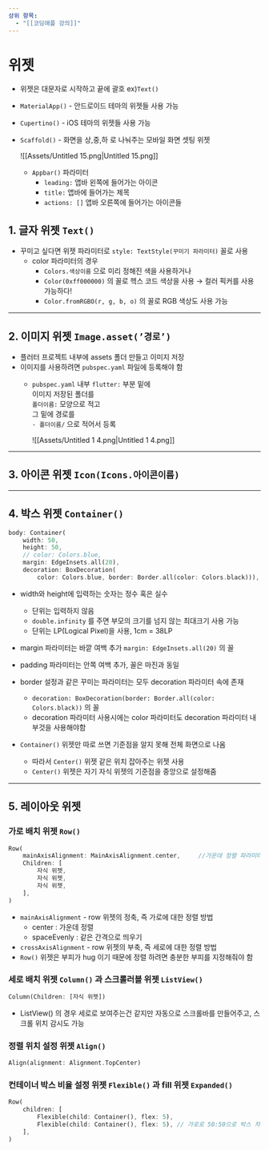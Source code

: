 ```yaml
---
상위 항목:
  - "[[코딩애플 강의]]"
---
```

# 위젯

- 위젯은 대문자로 시작하고 끝에 괄호 ex)`Text()`
- `MaterialApp()` - 안드로이드 테마의 위젯들 사용 가능
- `Cupertino()` - iOS 테마의 위젯들 사용 가능
- `Scaffold()` - 화면을 상,중,하 로 나눠주는 모바일 화면 셋팅 위젯
    
    ![[Assets/Untitled 15.png|Untitled 15.png]]
    
    - `Appbar()` 파라미터
        - `leading:` 앱바 왼쪽에 들어가는 아이콘
        - `title:` 앱바에 들어가는 제목
        - `actions: []` 앱바 오른쪽에 들어가는 아이콘들

  

## 1. 글자 위젯 `Text()`

- 꾸미고 싶다면 위젯 파라미터로 `style: TextStyle(꾸미기 파라미터)` 꼴로 사용
    - color 파라미터의 경우
        - `Colors.색상이름` 으로 미리 정해진 색을 사용하거나
        - `Color(0xff000000)` 의 꼴로 헥스 코드 색상을 사용 → 컬러 픽커를 사용 가능하다!
        - `Color.fromRGBO(r, g, b, o)` 의 꼴로 RGB 색상도 사용 가능

  

---

## 2. 이미지 위젯 `Image.asset(’경로’)`

- 플러터 프로젝트 내부에 assets 폴더 만들고 이미지 저장
- 이미지를 사용하려면 `pubspec.yaml` 파일에 등록해야 함
    - `pubspec.yaml` 내부 `flutter:` 부분 밑에  
        이미지 저장된 폴더를  
        `폴더이름:` 모양으로 적고  
        그 밑에 경로를  
        `- 폴더이름/` 으로 적어서 등록
        
        ![[Assets/Untitled 1 4.png|Untitled 1 4.png]]
        

  

---

## 3. 아이콘 위젯 `Icon(Icons.아이콘이름)`

  

---

## 4. 박스 위젯 `Container()`

```Dart
body: Container(
    width: 50,
    height: 50,
    // color: Colors.blue,
    margin: EdgeInsets.all(20),
    decoration: BoxDecoration(
        color: Colors.blue, border: Border.all(color: Colors.black))),
```

- width와 height에 입력하는 숫자는 정수 혹은 실수
    - 단위는 입력하지 않음
    - `double.infinity` 를 주면 부모의 크기를 넘지 않는 최대크기 사용 가능
    - 단위는 LP(Logical Pixel)을 사용, 1cm = 38LP
- margin 파라미터는 바깥 여백 추가 `margin: EdgeInsets.all(20)` 의 꼴
- padding 파라미터는 안쪽 여백 추가, 꼴은 마진과 동일
- border 설정과 같은 꾸미는 파라미터는 모두 decoration 파라미터 속에 존재
    
    - `decoration: BoxDecoration(border: Border.all(color: Colors.black))` 의 꼴
    - decoration 파라미터 사용시에는 color 파라미터도 decoration 파라미터 내부것을 사용해야함
    
      
    
- `Container()` 위젯만 따로 쓰면 기준점을 알지 못해 전체 화면으로 나옴
    - 따라서 `Center()` 위젯 같은 위치 잡아주는 위젯 사용
    - `Center()` 위젯은 자기 자식 위젯의 기준점을 중앙으로 설정해줌

  

---

## 5. 레이아웃 위젯

### 가로 배치 위젯 `Row()`

```Dart
Row(
	mainAxisAlignment: MainAxisAlignment.center,     //가운데 정렬 파라미터
	Children: [
		자식 위젯,
		자식 위젯,
		자식 위젯,
	],
)
```

- `mainAxisAlignment` - row 위젯의 정축, 즉 가로에 대한 정렬 방법
    - center : 가운데 정렬
    - spaceEvenly : 같은 간격으로 띄우기
- `crossAxisAlignment` - row 위젯의 부축, 즉 세로에 대한 정렬 방법
- `Row()` 위젯은 부피가 hug 이기 때문에 정렬 하려면 충분한 부피를 지정해줘야 함

### 세로 배치 위젯 `Column()` 과 스크롤러블 위젯 `ListView()`

```Dart
Column(Children: [자식 위젯])
```

- ListView() 의 경우 세로로 보여주는건 같지만 자동으로 스크롤바를 만들어주고, 스크롤 위치 감시도 가능

### 정렬 위치 설정 위젯 `Align()`

```Dart
Align(alignment: Alignment.TopCenter)
```

### 컨테이너 박스 비율 설정 위젯 `Flexible()` 과 fill 위젯 `Expanded()`

```Dart
Row(
	children: [
		Flexible(child: Container(), flex: 5), 
		Flexible(child: Container(), flex: 5), // 가로로 50:50으로 박스 차지
	],
)
```